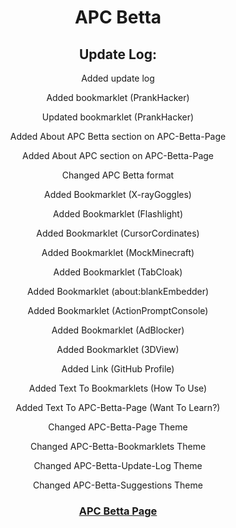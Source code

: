 <center>
<body>
<h1>APC Betta</h1>
<h2>Update Log:</h2>
    <p>Added update log</p>
    <p>Added bookmarklet (PrankHacker)</p>
    <p>Updated bookmarklet (PrankHacker)</p>
    <p>Added About APC Betta section on APC-Betta-Page</p>
    <p>Added About APC section on APC-Betta-Page</p>
    <p>Changed APC Betta format</p>
    <p>Added Bookmarklet (X-rayGoggles)</p>
    <p>Added Bookmarklet (Flashlight)</p>
    <p>Added Bookmarklet (CursorCordinates)</p>
    <p>Added Bookmarklet (MockMinecraft)</p>
    <p>Added Bookmarklet (TabCloak)</p>
    <p>Added Bookmarklet (about:blankEmbedder)</p>
    <p>Added Bookmarklet (ActionPromptConsole)</p>
    <p>Added Bookmarklet (AdBlocker)</p>
    <p>Added Bookmarklet (3DView)</p>
    <p>Added Link (GitHub Profile)</p>
    <p>Added Text To Bookmarklets (How To Use)</p>
    <p>Added Text To APC-Betta-Page (Want To Learn?)</p>
    <p>Changed APC-Betta-Page Theme</p>
    <p>Changed APC-Betta-Bookmarklets Theme</p>
    <p>Changed APC-Betta-Update-Log Theme</p>
    <p>Changed APC-Betta-Suggestions Theme</p>
    <h3>
        <a href="https://dawnerror.github.io/APC-Betta-Page/">
            APC Betta Page
        </a>
    </h3>
